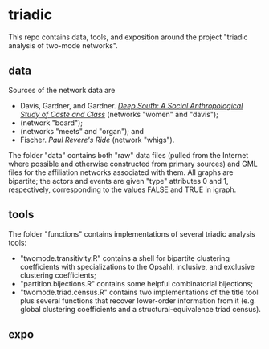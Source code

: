 triadic
=======

This repo contains data, tools, and exposition around the project "triadic analysis of two-mode networks".

## data

Sources of the network data are
* Davis, Gardner, and Gardner. [*Deep South: A Social Anthropological Study of Caste and Class*](http://www.amazon.com/Deep-South-Anthropological-Southern-Classics/dp/1570038155) (networks "women" and "davis");
* (network "board");
* (networks "meets" and "organ"); and
* Fischer. *Paul Revere's Ride* (network "whigs").

The folder "data" contains both "raw" data files (pulled from the Internet where possible and otherwise constructed from primary sources) and GML files for the affiliation networks associated with them. All graphs are bipartite; the actors and events are given "type" attributes 0 and 1, respectively, corresponding to the values FALSE and TRUE in igraph.

## tools

The folder "functions" contains implementations of several triadic analysis tools:
* "twomode.transitivity.R" contains a shell for bipartite clustering coefficients with specializations to the Opsahl, inclusive, and exclusive clustering coefficients;
* "partition.bijections.R" contains some helpful combinatorial bijections;
* "twomode.triad.census.R" contains two implementations of the title tool plus several functions that recover lower-order information from it (e.g. global clustering coefficients and a structural-equivalence triad census).

## expo

